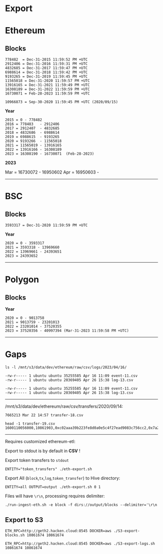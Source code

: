 # Export

# Ethereum 

## Blocks

```
778482  = Dec-31-2015 11:59:52 PM +UTC
2912406 = Dec-31-2016 11:59:31 PM +UTC
4832685 = Dec-31-2017 11:59:47 PM +UTC
6988614 = Dec-31-2018 11:59:42 PM +UTC
9193265 = Dec-31-2019 11:59:45 PM +UTC
11565018 = Dec-31-2020 11:59:57 PM +UTC
13916165 = Dec-31-2021 11:59:49 PM +UTC
16308189 = Dec-31-2022 11:59:59 PM +UTC
16730071 = Feb-28-2023 11:59:59 PM +UTC

10966873 = Sep-30-2020 11:59:45 PM +UTC (2020/09/15)
```

__Year__

```
2015 = 0 - 778482
2016 = 778483   - 2912406
2017 = 2912407  - 4832685
2018 = 4832686  - 6988614 
2019 = 6988615  - 9193265
2020 = 9193266  - 11565018
2021 = 11565019 - 13916165
2022 = 13916166 - 16308189
2023 = 16308190 - 16730071  (Feb-28-2023)
```

__2023__

Mar = 16730072 - 16950602
Apr = 16950603 - 

----

# BSC

## Blocks

```
3593317 = Dec-31-2020 11:59:59 PM +UTC
```

__Year__
```
2020 = 0 - 3593317
2021 = 3593318 - 13969660
2022 = 13969661 - 24393651
2023 = 24393652
```


----

# Polygon

## Blocks


__Year__
```
2020 = 0 - 9013758
2021 = 9013759 - 23201013
2022 = 23201014 - 37520355
2023 = 37520356 - 40997394 (Mar-31-2023 11:59:58 PM +UTC)
```


----
# Gaps

```
ls -l /mnt/s3/data/dev/ethereum/raw/csv/logs/2023/04/16/
```

```
-rw-r----- 1 ubuntu ubuntu 35255585 Apr 16 11:09 event-11.csv                                          
-rw-r----- 1 ubuntu ubuntu 20369405 Apr 26 15:38 log-13.csv 
```

```
-rw-r----- 1 ubuntu ubuntu 35255585 Apr 16 11:09 event-11.csv
-rw-r----- 1 ubuntu ubuntu 20369405 Apr 26 15:38 log-13.csv
```


----
/mnt/s3/data/dev/ethereum/raw/csv/transfers/2020/09/14:

```
7665213 Mar 22 14:57 transfer-18.csv
```

```
head -1 transfer-19.csv 
1600110056000,10861903,0xc02aaa39b223fe8d0a0e5c4f27ead9083c756cc2,0x7a250d5630b4cf539739df2c5dacb4c659f2488d,0xd9280d19271e26299cfa6b1ca093e557c146ff92,5000000000000000000,0x240a1fe57b6847071d313a782eb654ceebf3ef610cd74270c0b5559510e2d199,1
```


----
Requires customized ethereum-etl:

Export to stdout is by default in __CSV__ !

Export token transfers to `stdout`

```
ENTITY="token_transfers" ./eth-export.sh
```

Export All (`block`,`tx`,`log`,`token_transfer`) to Hive directory:
```
ENTITY=all OUTPUT=output ./eth-export.sh 0 1
```

Files will have `\r\n`, processing requires delimiter:
```
./run-ingest-eth.sh -e block -f dirs://output/blocks --delimiter='\r\n
```

## Export to S3

```
ETH_RPC=http://geth2.hacken.cloud:8545 DOCKER=aws ./S3-export-blocks.sh 10861674 10861674
```

```
ETH_RPC=http://geth2.hacken.cloud:8545 DOCKER=aws ./S3-export-logs.sh 10861674 10861674
```